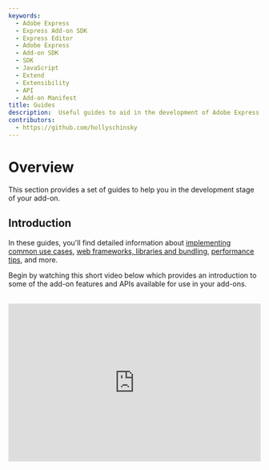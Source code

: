 ```yaml
---
keywords:
  - Adobe Express
  - Express Add-on SDK
  - Express Editor
  - Adobe Express
  - Add-on SDK
  - SDK
  - JavaScript
  - Extend
  - Extensibility
  - API
  - Add-on Manifest
title: Guides
description:  Useful guides to aid in the development of Adobe Express add-ons, including common use case examples, CORS handling and other development-related resources. 
contributors:
  - https://github.com/hollyschinsky
---
```


# Overview
This section provides a set of guides to help you in the development stage of your add-on. 

## Introduction
In these guides, you'll find detailed information about [implementing common use cases](./use_cases.md), [web frameworks, libraries and bundling](./frameworks-libraries-bundling.md), [performance tips](./performance.md), and more.

Begin by watching this short video below which provides an introduction to some of the add-on features and APIs available for use in your add-ons.<br/><br/>

<div style="display: flex; justify-content: center;">
  <iframe width="560" height="315" src="https://www.youtube.com/embed/HHnX5o8CxHU?si=4w4KvQVdkl8r5BZZ" title="Building Add-on Features" frameborder="0" allow="accelerometer; autoplay; clipboard-write; encrypted-media; gyroscope; picture-in-picture; web-share" allowfullscreen></iframe>  
</div>